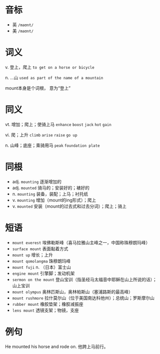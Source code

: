 # 音标

- 英 `/maʊnt/`
- 美 `/maʊnt/`

# 词义

v. 登上，爬上
`to get on a horse or bicycle`

n. …山
`used as part of the name of a mountain`



mount本身是个词根， 意为“登上”

# 同义

vt. 增加；爬上；使骑上马
`enhance` `boost` `jack` `hot` `gain`

vi. 爬；上升
`climb` `arise` `raise` `go up`

n. 山峰；底座；乘骑用马
`peak` `foundation plate`

# 同根

- adj. `mounting` 逐渐增加的
- adj. `mounted` 骑马的；安装好的；裱好的
- n. `mounting` 装备，装配；上马；衬托纸
- v. `mounting` 增加（mount的ing形式）；爬上
- v. `mounted` 安装（mount的过去式和过去分词）；爬上；骑上

# 短语

- `mount everest` 埃佛勒斯峰（喜马拉雅山主峰之一，中国称珠穆朗玛峰）
- `surface mount` 表面黏着方式
- `mount up` 增长；上升
- `mount qomolangma` 珠穆朗玛峰
- `mount fuji` n. （日本）富士山
- `engine mount` 引擎脚；发动机架
- `sermon on the mount` 登山宝训（指圣经马太福音中耶稣在山上所说的话）；山上宝训
- `mount olympus` 奥林匹斯山，奥林帕斯山（塞浦路斯的最高峰）
- `mount rushmore` 拉什莫尔山（位于美国南达科他州）；总统山；罗斯摩尔山
- `rubber mount` 橡胶垫架；橡胶减振座
- `lens mount` 透镜支架；物镜，支座

# 例句

He mounted his horse and rode on.
他跨上马前行。


